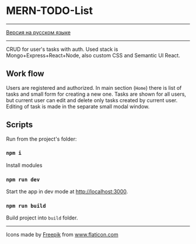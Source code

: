 # MERN-TODO-List

___

[Версия на русском языке](README_ru.md)

___

CRUD for user's tasks with auth. 
Used stack is Mongo+Express+React+Node, also custom CSS and Semantic UI React.

## Work flow
Users are registered and authorized.
In main section (`Home`) there is list of tasks and small form for creating a new one.
Tasks are shown for all users, but current user can edit and delete only tasks created by current user.
Editing of task is made in the separate small modal window. 

## Scripts
Run from the project's folder:

### `npm i`
Install modules

### `npm run dev`
Start the app in dev mode at [http://localhost:3000](http://localhost:3000).

### `npm run build`
Build project into `build` folder.


---

Icons made by <a href="https://www.flaticon.com/authors/freepik" title="Freepik">Freepik</a> from 
<a href="https://www.flaticon.com/" title="Flaticon"> www.flaticon.com
